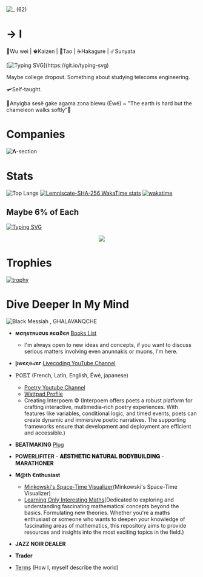   ![_ (62)](https://github.com/user-attachments/assets/3e5aee96-b21a-43c5-9b8a-8f478d65ac44)


# → I

🥋Wu wei | ♚Kaizen | 🪼Tao  | ☕️Hakagure | ☄️Sunyata 

[![Typing SVG](https://readme-typing-svg.demolab.com?font=Fira+Code&pause=1000&random=false&width=435&lines=Brainiac.;Lemniscate-SHA-256.;Itsnight.exe.)](https://git.io/typing-svg)

Maybe college dropout. Something about studying telecoms engineering. 

🛩Self-taught.

🏺Anyigba sesẽ gake agama zɔna blewu (Éwé) ~ "The earth is hard but the chameleon walks softly"🏺


# Companies

![𝚲-section](https://github.com/user-attachments/assets/afe6399f-286c-4faa-ab6a-24d00a139251)  

# Stats

![Top Langs](https://github-readme-stats.vercel.app/api/top-langs/?username=anuraghazra&layout=compact)  [![Lemniscate-SHA-256 WakaTime stats](https://github-readme-stats.vercel.app/api/wakatime?username=Lemniscate_SHA_256)](https://github.com/anuraghazra/github-readme-stats) [![wakatime](https://wakatime.com/badge/user/5aed2962-7451-49d2-9cc7-e162f14d009f.svg)](https://wakatime.com/@5aed2962-7451-49d2-9cc7-e162f14d009f)



## Maybe 6% of Each

[![Typing SVG](https://readme-typing-svg.herokuapp.com?font=Fira+Code&pause=1000&width=435&lines=LANGUAGES;TOOLS)](https://git.io/typing-svg)

<p align="center">
  <a href="https://skillicons.dev">
    <img src="https://skillicons.dev/icons?i=html,css,js,mysql,php,react,next,nodejs,git,github,stackoverflow,ansible,arduino,bash,blender,c,cs,cpp,clojure,cmake,css,debian,docker,figma,gmail,graphql,gtk,haskell,heroku,kali,kotlin,kubernetes,linux,lua,md,matlab,mysql,nextjs,netlify,nginx,nix,npm,obsidian,octave,perl,ps,ai,powershell,py,pytorch,qt,r,rails,ruby,regex,replit,rust,sqlite,sublime,solidity,svg,symfony,tensorflow,twitter,ubuntu,unity,vercel,vim,vscode,vue,vscodium,wasm,windows,sklearn,redux,prisma,graphql,exlixir" />
  </a>
</p>

# Trophies

[![trophy](https://github-profile-trophy.vercel.app/?username=Lemniscate-SHA-256&theme=onedark)](https://github.com/ryo-ma/github-profile-trophy)




# Dive Deeper In My Mind

![Black Messiah , GHALAVANQCHE](https://github.com/user-attachments/assets/90f49aa9-f76c-4da9-ab53-6c05f78751e3)

- **мσηѕтяυσυѕ яєα∂єя** [Books List](https://github.com/Lemniscate-SHA-256/Lemniscate-SHA-256/blob/main/BOOKS)
  * I'm always open to new ideas and concepts, if you want to discuss serious matters involving even anunnakis or muons, I'm here.

- **ɭเשєς๏๔єг** [Livecoding YouTube Channel](https://www.youtube.com/@Barakiel-l2c)
  
- **𝙿𝙾𝙴𝚃** (French, Latin, English, Éwé, japanese)
  * [Poetry Youtube Channel](https://www.youtube.com/@Jacques-Charles)
  * [Wattpad Profile](https://www.wattpad.com/user/AmbientLemniscate)
  * Creating Interpoem © (Interpoem offers poets a robust platform for crafting interactive, multimedia-rich poetry experiences. With features like variables, conditional logic, and timed events, poets can create dynamic and immersive poetic narratives. The supporting frameworks ensure that development and deployment are efficient and accessible.)

- **BEATMAKING** [Plug](https://www.youtube.com/@Plug-G-Up)
  
- **POWERLIFITER** - **𝐀𝐄𝐒𝐓𝐇𝐄𝐓𝐈𝐂 𝐍𝐀𝐓𝐔𝐑𝐀𝐋 𝐁𝐎𝐃𝐘𝐁𝐔𝐈𝐋𝐃𝐈𝐍𝐆** - **MARATHONER**

- **M@th €nthusiast**
  * [Minkowski's Space-Time Visualizer](https://github.com/Lemniscate-SHA-256/AEther)(Minkowski's Space-Time Visualizer)
  * [Learning Only Interesting Maths](https://github.com/Lemniscate-SHA-256/Learning-Very-Interesting-Maths-Only)(Dedicated to exploring and understanding fascinating mathematical concepts beyond the basics. Formulating new theories. Whether you're a maths enthusiast or someone who wants to deepen your knowledge of fascinating areas of mathematics, this repository aims to provide resources and insights into the most exciting topics in the field.)
  
- **JAZZ NOIR DEALER**

- **Trader**

- [Terms](https://github.com/Lemniscate-SHA-256/Lemniscate-SHA-256/blob/main/Terms) (How I, myself describe the world)

